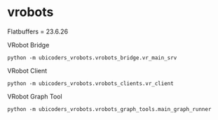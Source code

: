# vrobots

Flatbuffers = 23.6.26

VRobot Bridge

```
python -m ubicoders_vrobots.vrobots_bridge.vr_main_srv
```

VRobot Client

```
python -m ubicoders_vrobots.vrobots_clients.vr_client
```

VRobot Graph Tool
```
python -m ubicoders_vrobots.vrobots_graph_tools.main_graph_runner
```


